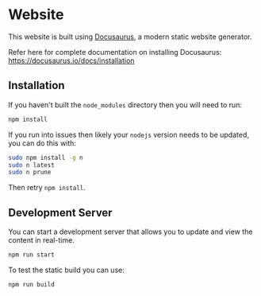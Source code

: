 # Website

This website is built using [Docusaurus](https://docusaurus.io/), a modern static website generator.

Refer here for complete documentation on installing Docusaurus: https://docusaurus.io/docs/installation

## Installation

If you haven't built the `node_modules` directory then you will need to run:

```bash
npm install
```

If you run into issues then likely your `nodejs` version needs to be updated, you can do this with:

```bash
sudo npm install -g n
sudo n latest
sudo n prune
```

Then retry `npm install`.

## Development Server

You can start a development server that allows you to update and view the content in real-time.

```bash
npm run start
```

To test the static build you can use:

```bash
npm run build
```